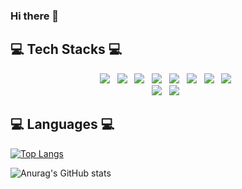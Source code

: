 ### Hi there 👋




## 💻 Tech Stacks 💻
<p align="center">
<img src="https://img.shields.io/badge/HTML5-E34F26?style=flat-square&logo=HTML5&logoColor=white"/></a> &nbsp
<img src="https://img.shields.io/badge/JavaScript-F7DF1E?style=flat-square&logo=JavaScript&logoColor=white"/></a> &nbsp
<img src="https://img.shields.io/badge/Python-47A248?style=flat-square&logo=Python&logoColor=white"/></a> &nbsp 
<img src="https://img.shields.io/badge/MySQL-4479A1?style=flat-square&logo=MySQL&logoColor=white"/></a> &nbsp 
<img src="https://img.shields.io/badge/C-00599C?style=flat-square&logo=C%2B%2B&logoColor=white"/></a> &nbsp 
<img src="https://img.shields.io/badge/Java-4479A1?style=flat-square&logo=Java&logoColor=white"/></a> &nbsp 
<img src="https://img.shields.io/badge/Linux-00599C?style=flat-square&logo=Linux&logoColor=white"/></a> &nbsp 
<img src="https://img.shields.io/badge/CSS-4479A1?style=flat-square&logo=CSS&logoColor=white"/></a> &nbsp<br>
<img src="https://img.shields.io/badge/Git-4479A1?style=flat-square&logo=Git&logoColor=white"/></a> &nbsp
<img src="https://img.shields.io/badge/GitHub-4479A1?style=flat-square&logo=GitHub&logoColor=white"/></a> &nbsp</p>


## 💻 Languages 💻
[![Top Langs](https://github-readme-stats.vercel.app/api/top-langs/?username=Bellona-choi&layout=compact)](https://github.com/anuraghazra/github-readme-stats)
<br/>




![Anurag's GitHub stats](https://github-readme-stats.vercel.app/api?username=Bellona-choi&show_icons=true&theme=radical)

<br/>
<!-- <img src="https://img.shields.io/badge/Android-3DDC84?style=flat-square&logo=Android&logoColor=blue"/></a> &nbsp -->





<!--
**Bellona-choi/Bellona-choi** is a ✨ _special_ ✨ repository because its `README.md` (this file) appears on your GitHub profile.

Here are some ideas to get you started:

- 🔭 I’m currently working on ...
- 🌱 I’m currently learning ...
- 👯 I’m looking to collaborate on ...
- 🤔 I’m looking for help with ...
- 💬 Ask me about ...
- 📫 How to reach me: ...
- 😄 Pronouns: ...
- ⚡ Fun fact: ...
-->
